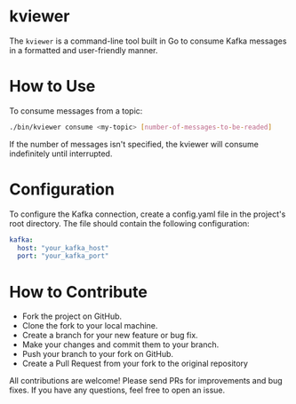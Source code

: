 # kviewer

The `kviewer` is a command-line tool built in Go to consume Kafka messages in a formatted and user-friendly manner.

# How to Use
To consume messages from a topic:

```bash
./bin/kviewer consume <my-topic> [number-of-messages-to-be-readed]
```

If the number of messages isn't specified, the kviewer will consume indefinitely until interrupted.

# Configuration
To configure the Kafka connection, create a config.yaml file in the project's root directory. The file should contain the following configuration:

```yaml
kafka:
  host: "your_kafka_host"
  port: "your_kafka_port"
```

# How to Contribute
- Fork the project on GitHub.
- Clone the fork to your local machine.
- Create a branch for your new feature or bug fix.
- Make your changes and commit them to your branch.
- Push your branch to your fork on GitHub.
- Create a Pull Request from your fork to the original repository

All contributions are welcome! Please send PRs for improvements and bug fixes. If you have any questions, feel free to open an issue.

